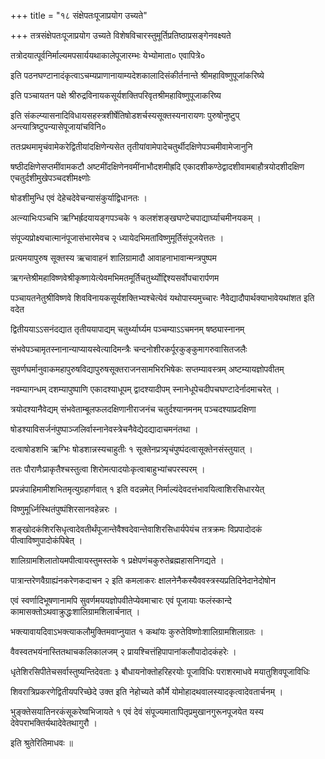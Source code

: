 +++
title = "१८ संक्षेपतःपूजाप्रयोग उच्यते"

+++
तत्रसंक्षेपतःपूजाप्रयोग उच्यते विशेषविचारस्तुमूर्तिप्रतिष्ठाप्रसङ्गेनवक्ष्यते

तत्रोदयात्पूर्वनिर्माल्यमपसार्ययथाकालेपूजारम्भः येभ्योमाता० एवापित्रे०

इति पठनघण्टानादंकृत्वाऽचम्यप्राणानायाम्यदेशकालादिसंकीर्तनान्ते श्रीमहाविष्णुपूजांकरिष्ये

इति पञ्चायतन पक्षे श्रीरुद्रविनायकसूर्यशक्तिपरिवृतश्रीमहाविष्णुपूजाकरिष्य

इति संकल्प्यासनादिविधायसहस्त्रशीर्षेतिषोडशर्चस्यसूक्तस्यनारायणः पुरुषोनुष्टुप् अन्त्यात्रिष्टुपन्यासेपूजायांचविनि०

ततःप्रथमामृचंवामेकरेद्वितीयांदक्षिणेन्यसेत तृतीयांवामेपादेचतुर्थीदक्षिणेपञ्चमीवामेजानुनि

षष्ठीदक्षिणेसप्तमींवामकटौ अष्टमींदक्षिणेनवमींनाभौदशमीह्रदि एकादशीकण्ठेद्वादशीवामबाहौत्रयोदशीदक्षिण एचतुर्दशीमुखेपञ्चदशीमक्ष्णोः

षोडशीमुन्धि एवं देहेचदेवेचन्यासंकुर्याद्विधानतः ।

अत्न्याभिःपञ्चभि ऋग्भिर्ह्रदयायङ्गपञ्चके १ कलशंशङ्खघण्टेचपाद्यार्घ्याचमीनयकम् ।

संपूज्यप्रोक्ष्यचात्मानंपूजासंभारमेवच २ ध्यायेदभिमतांविष्णुमूर्तिसंपूजयेत्ततः ।

प्रत्यमयापुरुष सूक्तस्य ऋचावाहनं शालिग्रामादौ आवाहनाभावान्मन्त्रपुष्पम

ऋगन्तेश्रीमहाविष्णवेश्रीकृष्णायेत्येवमभिमतमूर्तिचतुर्थ्योद्दिश्यसर्वोपचारार्पणम

पञ्चायतनेतुश्रीविष्णवे शिवविनायकसूर्यशक्तिभ्यश्चेत्येवं यथोपास्यमुच्चारः नैवेद्यादौपार्थक्याभावेयथांशत इति वदेत

द्वितीययाऽऽसनंदद्यात तृतीययापाद्यम् चतुर्थ्यार्घ्यम पञ्चम्याऽऽचमनम् षष्ठ्यास्नानम्

संभवेपञ्चामृतस्नानान्याप्यायस्वेत्यादिमन्त्रैः चन्दनोशीरकर्पूरकुङ्कुमागरुवासितजलैः

सुवर्णघर्मानुवाकमहापुरुषविद्यापुरुषसूक्तराजनसामभिरभिषेकः सप्तम्यावस्त्रम् अष्टम्यायज्ञोपवीतम्

नवम्यागन्धम् दशम्यापुष्पाणि एकादश्याधूपम् द्वादश्यादीपम् स्नानेधूपेचदीपचघण्टादेर्नादमाचरेत् ।

त्रयोदश्यानैवेद्यम् संभवेताम्बूलफलदक्षिणानीराजनंच चतुर्दश्यानमनम् पञ्चदश्याप्रदक्षिणा

षोडश्याविसर्जनंपुष्पाञ्जलिर्वास्नानेवस्त्रेचनैवेद्येदद्यादाचमनंतथा ।

दत्वाषोडशभि ऋग्भिः षोडशान्नस्यचाहुतीः १ सूक्तेनप्रत्र्यृचंपुष्पंदत्वासूक्तेनसंस्तुयात् ।

ततः पौराणैःप्राकृतैश्चस्तुत्वा शिरोमत्पादयोःकृत्वाबाहुभ्यांचपरस्परम् ।

प्रपन्नंपाहिमामीशभितमृत्युग्रहार्णवात् १ इति वदन्नमेत् निर्माल्यंदेवदत्तंभावयित्वाशिरसिधारयेत्

विष्णुमूर्ध्निस्थितंपुष्पंशिरसानवहेन्नरः ।

शङ्खोदकंशिरसिधृत्वादेवतीर्थंपूजान्तेवैश्वदेवान्तेवाशिरसिधार्यपेयंच तत्रक्रमः विप्रपादोदकं पीत्वाविष्णुपादोकंपिबेत् ।

शालिग्रामशिलातोयमपीत्वायस्तुमस्तके १ प्रक्षेपणंचकुरुतेब्रह्महासनिगद्यते ।

पात्रान्तरेणवैग्राह्यंनकरेणकदाचन २ इति कमलाकरः क्षालनेनैकस्यैववस्त्रस्यप्रतिदिनेदानेदोषोन

एवं स्वर्णादिभूषणानामपि सुवर्णमययज्ञोपवीतेप्येवमाचारः एवं पूजायाः फलंस्कान्दे कामासक्तोऽथवाक्रुद्धःशालिग्रामशिलार्चनात् ।

भक्त्यावायदिवाऽभक्त्याकलौमुक्तिमवाप्नुयात १ कथांयः कुरुतेविष्णोःशालिग्रामशिलाग्रतः ।

वैवस्वतभयंनास्तितथाचकलिकालजम् २ प्रायश्चित्तंहिपापानांकलौपादोदकंहरेः ।

धृतेशिरसिपीतेचसर्वास्तुष्यन्तिदेवताः ३ बौधायनोक्तोहरिहरयोः पूजाविधिः पराशरमाधवे मयातुशिवपूजाविधिः

शिवरात्रिप्रकरणेद्वितीयपरिच्छेदे उक्त इति नेहोच्यते कौर्मे योमोहादथवालस्यादकृत्वादेवतार्चनम् ।

भुङ्क्तेसयातिनरकंसूकरेष्वभिजायते १ एवं देवं संपूज्यमातापितृप्रमुखानगुरूनपूजयेत यस्य देवेपराभक्तिर्यथादेवेतथागुरौ ।

इति श्रुतेरितिमाधवः ॥
